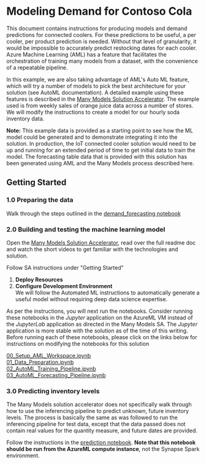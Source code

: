 # Modeling Demand for Contoso Cola

This document contains instructions for producing models and demand predictions for connected coolers. 
For these predictions to be useful, a per cooler, per product prediction is needed. 
Without that level of granularity, it would be impossible to accurately predict restocking dates for each cooler. 
Azure Machine Learning (AML) has a feature that facilitates the orchestration of training many models from a dataset, with the convenience of a repeatable pipeline. 

In this example, we are also taking advantage of AML's Auto ML feature, which will try a number of models to pick the best architecture for your solution (see AutoML documentation). 
A detailed example using these features is described in the [Many Models Solution Accelerator](https://github.com/microsoft/solution-accelerator-many-models). The example used is from weekly sales of orange juice data across a number of stores. We will modify the instructions to create a model for our hourly soda inventory data.

**Note:** This example data is provided as a starting point to see how the ML model could be generated and to demonstrate integrating it into the solution. In production, the IoT connected cooler solution would need to be up and running for an extended period of time to get initial data to train the model. The forecasting table data that is provided with this solution has been generated using AML and the Many Models process described here.

## Getting Started

### 1.0 Preparing the data

Walk through the steps outlined in the [demand_forecasting notebook](../cloudDeploy/notebooks/demand_forecasting.ipynb )

### 2.0 Building and testing the machine learning model

Open the [Many Models Solution Accelerator](https://github.com/microsoft/solution-accelerator-many-models), read over the full readme doc and watch the short videos to get familiar with the technologies and solution.

Follow SA instructions under "Getting Started"

1. **Deploy Resources**
1. **Configure Development Environment**  
  We will follow the Automated ML instructions to automatically generate a useful model without requiring deep data science expertise.

As per the instructions, you will next run the notebooks. Consider running these notebooks in the _Jupyter_ application on the AzureML VM instead of the _JupyterLab_ application as directed in the Many Models SA. The _Jupyter_ application is more stable with the solution as of the time of this writing.  
Before running each of these notebooks, please click on the links below for instructions on modifying the notebooks for this solution

[00_Setup_AML_Workspace.ipynb](./many_models_notebook_instructions/00_setup_aml_workspace.md)  
[01_Data_Preparation.ipynb](./many_models_notebook_instructions/01_Data_Preparation.md)  
[02_AutoML_Training_Pipeline.ipynb](./many_models_notebook_instructions/02_AutoML_Training_Pipeline.md)  
[03_AutoML_Forecasting_Pipeline.ipynb](./many_models_notebook_instructions/03_AutoML_Forecasting_Pipeline.md)

### 3.0 Predicting inventory levels

The Many Models solution accelerator does not specifically walk through how to use the inferencing pipeline to predict unknown, future inventory levels.  The process is basically the same as was followed to run the inferencing pipeline for test data, except that the data passed does not contain real values for the quantity measure, and future dates are provided.

Follow the instructions in the [prediction notebook](../cloudDeploy/notebooks/prediction.ipynb). **Note that this notebook should be run from the AzureML compute instance**, not the Synapse Spark environment.
